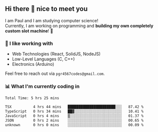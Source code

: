## Hi there 👋 nice to meet you

I am Paul and I am studying computer science!  
Currently, I am working on programming and **building my own completely custom slot machine**! 🎰

### 🔭 I like working with
- Web Technologies (React, SolidJS, NodeJS)
- Low-Level Languages (C, C++)
- Electronics (Arduino)

Feel free to reach out via `pgr4567codes@gmail.com`.

### 📊 What I'm currently coding in
<!--START_SECTION:waka-->

```txt
Total Time: 5 hrs 25 mins

TSX          4 hrs 44 mins   ██████████████████████░░░   87.42 %
TypeScript   0 hrs 34 mins   ██▓░░░░░░░░░░░░░░░░░░░░░░   10.41 %
JavaScript   0 hrs 4 mins    ▒░░░░░░░░░░░░░░░░░░░░░░░░   01.37 %
JSON         0 hrs 2 mins    ░░░░░░░░░░░░░░░░░░░░░░░░░   00.65 %
unknown      0 hrs 0 mins    ░░░░░░░░░░░░░░░░░░░░░░░░░   00.09 %
```

<!--END_SECTION:waka-->
